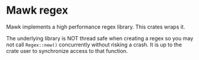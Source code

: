 # Mawk regex

Mawk implements a high performance regex library. This crates wraps it.

The underlying library is NOT thread safe when creating a regex so you may not call 
`Regex::new()` concurrently without risking a crash. It is up to the crate user to synchronize access to that function.